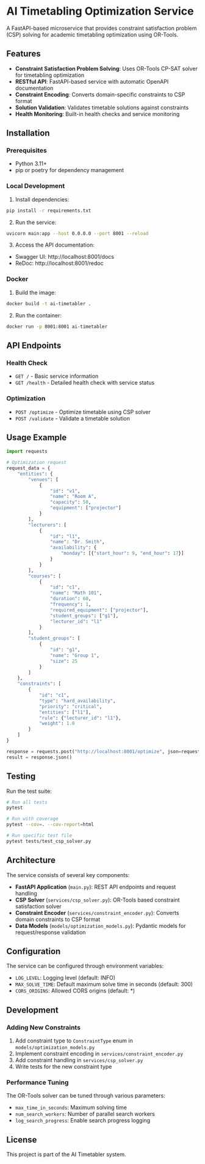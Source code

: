 # AI Timetabling Optimization Service

A FastAPI-based microservice that provides constraint satisfaction problem (CSP) solving for academic timetabling optimization using OR-Tools.

## Features

- **Constraint Satisfaction Problem Solving**: Uses OR-Tools CP-SAT solver for timetabling optimization
- **RESTful API**: FastAPI-based service with automatic OpenAPI documentation
- **Constraint Encoding**: Converts domain-specific constraints to CSP format
- **Solution Validation**: Validates timetable solutions against constraints
- **Health Monitoring**: Built-in health checks and service monitoring

## Installation

### Prerequisites

- Python 3.11+
- pip or poetry for dependency management

### Local Development

1. Install dependencies:
```bash
pip install -r requirements.txt
```

2. Run the service:
```bash
uvicorn main:app --host 0.0.0.0 --port 8001 --reload
```

3. Access the API documentation:
- Swagger UI: http://localhost:8001/docs
- ReDoc: http://localhost:8001/redoc

### Docker

1. Build the image:
```bash
docker build -t ai-timetabler .
```

2. Run the container:
```bash
docker run -p 8001:8001 ai-timetabler
```

## API Endpoints

### Health Check
- `GET /` - Basic service information
- `GET /health` - Detailed health check with service status

### Optimization
- `POST /optimize` - Optimize timetable using CSP solver
- `POST /validate` - Validate a timetable solution

## Usage Example

```python
import requests

# Optimization request
request_data = {
    "entities": {
        "venues": [
            {
                "id": "v1",
                "name": "Room A", 
                "capacity": 50,
                "equipment": ["projector"]
            }
        ],
        "lecturers": [
            {
                "id": "l1",
                "name": "Dr. Smith",
                "availability": {
                    "monday": [{"start_hour": 9, "end_hour": 17}]
                }
            }
        ],
        "courses": [
            {
                "id": "c1",
                "name": "Math 101",
                "duration": 60,
                "frequency": 1,
                "required_equipment": ["projector"],
                "student_groups": ["g1"],
                "lecturer_id": "l1"
            }
        ],
        "student_groups": [
            {
                "id": "g1",
                "name": "Group 1",
                "size": 25
            }
        ]
    },
    "constraints": [
        {
            "id": "c1",
            "type": "hard_availability",
            "priority": "critical", 
            "entities": ["l1"],
            "rule": {"lecturer_id": "l1"},
            "weight": 1.0
        }
    ]
}

response = requests.post("http://localhost:8001/optimize", json=request_data)
result = response.json()
```

## Testing

Run the test suite:

```bash
# Run all tests
pytest

# Run with coverage
pytest --cov=. --cov-report=html

# Run specific test file
pytest tests/test_csp_solver.py
```

## Architecture

The service consists of several key components:

- **FastAPI Application** (`main.py`): REST API endpoints and request handling
- **CSP Solver** (`services/csp_solver.py`): OR-Tools based constraint satisfaction solver
- **Constraint Encoder** (`services/constraint_encoder.py`): Converts domain constraints to CSP format
- **Data Models** (`models/optimization_models.py`): Pydantic models for request/response validation

## Configuration

The service can be configured through environment variables:

- `LOG_LEVEL`: Logging level (default: INFO)
- `MAX_SOLVE_TIME`: Default maximum solve time in seconds (default: 300)
- `CORS_ORIGINS`: Allowed CORS origins (default: *)

## Development

### Adding New Constraints

1. Add constraint type to `ConstraintType` enum in `models/optimization_models.py`
2. Implement constraint encoding in `services/constraint_encoder.py`
3. Add constraint handling in `services/csp_solver.py`
4. Write tests for the new constraint type

### Performance Tuning

The OR-Tools solver can be tuned through various parameters:
- `max_time_in_seconds`: Maximum solving time
- `num_search_workers`: Number of parallel search workers
- `log_search_progress`: Enable search progress logging

## License

This project is part of the AI Timetabler system.